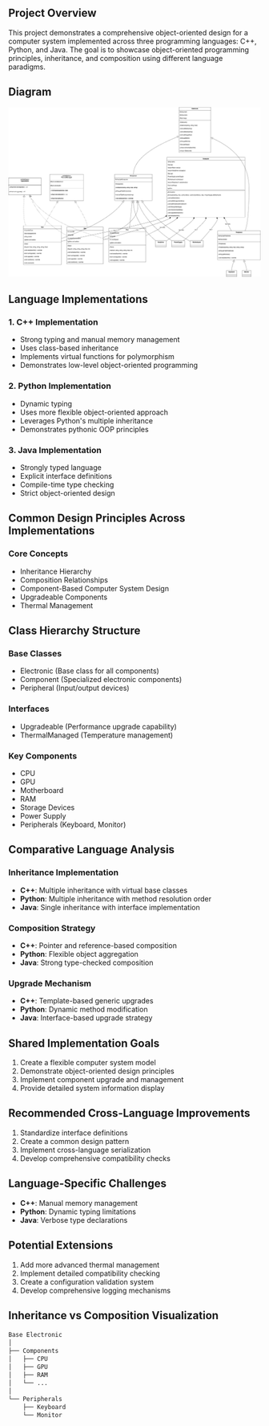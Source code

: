 ## Project Overview

This project demonstrates a comprehensive object-oriented design for a computer system implemented across three programming languages: C++, Python, and Java. The goal is to showcase object-oriented programming principles, inheritance, and composition using different language paradigms.

## Diagram
![alt text](design.png)

## Language Implementations

### 1. C++ Implementation
- Strong typing and manual memory management
- Uses class-based inheritance
- Implements virtual functions for polymorphism
- Demonstrates low-level object-oriented programming

### 2. Python Implementation
- Dynamic typing
- Uses more flexible object-oriented approach
- Leverages Python's multiple inheritance
- Demonstrates pythonic OOP principles

### 3. Java Implementation
- Strongly typed language
- Explicit interface definitions
- Compile-time type checking
- Strict object-oriented design

## Common Design Principles Across Implementations

### Core Concepts
- Inheritance Hierarchy
- Composition Relationships
- Component-Based Computer System Design
- Upgradeable Components
- Thermal Management

## Class Hierarchy Structure

### Base Classes
- Electronic (Base class for all components)
- Component (Specialized electronic components)
- Peripheral (Input/output devices)

### Interfaces
- Upgradeable (Performance upgrade capability)
- ThermalManaged (Temperature management)

### Key Components
- CPU
- GPU
- Motherboard
- RAM
- Storage Devices
- Power Supply
- Peripherals (Keyboard, Monitor)

## Comparative Language Analysis

### Inheritance Implementation
- **C++**: Multiple inheritance with virtual base classes
- **Python**: Multiple inheritance with method resolution order
- **Java**: Single inheritance with interface implementation

### Composition Strategy
- **C++**: Pointer and reference-based composition
- **Python**: Flexible object aggregation
- **Java**: Strong type-checked composition

### Upgrade Mechanism
- **C++**: Template-based generic upgrades
- **Python**: Dynamic method modification
- **Java**: Interface-based upgrade strategy

## Shared Implementation Goals

1. Create a flexible computer system model
2. Demonstrate object-oriented design principles
3. Implement component upgrade and management
4. Provide detailed system information display

## Recommended Cross-Language Improvements

1. Standardize interface definitions
2. Create a common design pattern
3. Implement cross-language serialization
4. Develop comprehensive compatibility checks

## Language-Specific Challenges

- **C++**: Manual memory management
- **Python**: Dynamic typing limitations
- **Java**: Verbose type declarations

## Potential Extensions

1. Add more advanced thermal management
2. Implement detailed compatibility checking
3. Create a configuration validation system
4. Develop comprehensive logging mechanisms

## Inheritance vs Composition Visualization

```
Base Electronic
│
├── Components
│   ├── CPU
│   ├── GPU
│   ├── RAM
│   └── ...
│
└── Peripherals
    ├── Keyboard
    └── Monitor
```